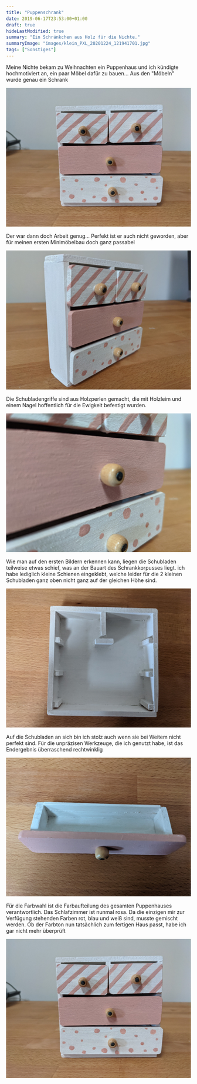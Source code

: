 ```yaml
---
title: "Puppenschrank"
date: 2019-06-17T23:53:00+01:00
draft: true
hideLastModified: true
summary: "Ein Schränkchen aus Holz für die Nichte."
summaryImage: "images/klein_PXL_20201224_121941701.jpg"
tags: ["Sonstiges"]
---
```


Meine Nichte bekam zu Weihnachten ein Puppenhaus und ich kündigte hochmotiviert an, ein paar Möbel dafür zu bauen... Aus den "Möbeln" wurde genau ein Schrank

![](images/klein_PXL_20201224_121916810.jpg)

Der war dann doch Arbeit genug... Perfekt ist er auch nicht geworden, aber für meinen ersten Minimöbelbau doch ganz passabel

![](images/klein_PXL_20201224_121941701.jpg)

Die Schubladengriffe sind aus Holzperlen gemacht, die mit Holzleim und einem Nagel hoffentlich für die Ewigkeit befestigt wurden.

![](images/klein_PXL_20201224_121958604.jpg)

Wie man auf den ersten Bildern erkennen kann, liegen die Schubladen teilweise etwas schief, was an der Bauart des Schrankkorpusses liegt. ich habe lediglich kleine Schienen eingeklebt, welche leider für die 2 kleinen Schubladen ganz oben nicht ganz auf der gleichen Höhe sind. 

![](images/klein_PXL_20201224_122026235.jpg)

Auf die Schubladen an sich bin ich stolz auch wenn sie bei Weitem nicht perfekt sind. Für die unpräzisen Werkzeuge, die ich genutzt habe, ist das Endergebnis überraschend rechtwinklig

![](images/klein_PXL_20201224_122009354.jpg)

Für die Farbwahl ist die Farbaufteilung des gesamten Puppenhauses verantwortlich. Das Schlafzimmer ist nunmal rosa. Da die einzigen mir zur Verfügung stehenden Farben rot, blau und weiß sind, musste gemischt werden. Ob der Farbton nun tatsächlich zum fertigen Haus passt, habe ich gar nicht mehr überprüft



![](images/klein_PXL_20201224_121916810.jpg)

